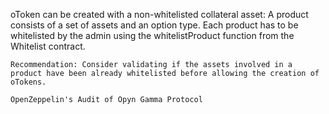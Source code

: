 oToken can be created with a non-whitelisted collateral asset: A product consists of a set of assets and an option type. Each product has to be whitelisted by the admin using the whitelistProduct function from the Whitelist contract.

    Recommendation: Consider validating if the assets involved in a product have been already whitelisted before allowing the creation of oTokens.

    OpenZeppelin's Audit of Opyn Gamma Protocol